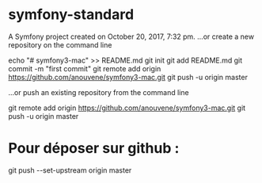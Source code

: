 symfony-standard
================

A Symfony project created on October 20, 2017, 7:32 pm.
…or create a new repository on the command line

echo "# symfony3-mac" >> README.md
git init
git add README.md
git commit -m "first commit"
git remote add origin https://github.com/anouvene/symfony3-mac.git
git push -u origin master

…or push an existing repository from the command line

git remote add origin https://github.com/anouvene/symfony3-mac.git
git push -u origin master

Pour déposer sur github :
=========================
git push --set-upstream origin master